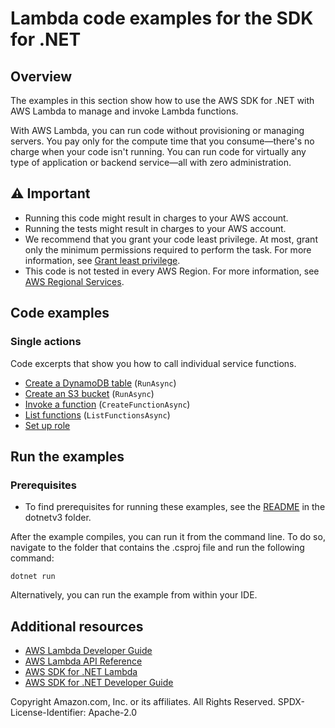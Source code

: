 # Lambda code examples for the SDK for .NET

## Overview

The examples in this section show how to use the AWS SDK for .NET with AWS Lambda to manage and invoke Lambda functions.

With AWS Lambda, you can run code without provisioning or managing servers. You pay only for the compute time that you consume—there's no charge when your code isn't running. You can run code for virtually any type of application or backend service—all with zero administration.

## ⚠️ Important
* Running this code might result in charges to your AWS account.
* Running the tests might result in charges to your AWS account.
* We recommend that you grant your code least privilege. At most, grant only the minimum permissions required to perform the task. For more information, see [Grant least privilege](https://docs.aws.amazon.com/IAM/latest/UserGuide/best-practices.html#grant-least-privilege).
* This code is not tested in every AWS Region. For more information, see [AWS Regional Services](https://aws.amazon.com/about-aws/global-infrastructure/regional-product-services).

## Code examples

### Single actions
Code excerpts that show you how to call individual service functions.

- [Create a DynamoDB table](CreateDynamoDBTableExample/CreateDynamoDBTableExample/Function.cs) (`RunAsync`)
- [Create an S3 bucket](CreateDynamoDBTableExample/CreateDynamoDBTableExample/Function.cs) (`RunAsync`)
- [Invoke a function](InvokeFunctionExample/InvokeFunctionExample/InvokeFunction.cs) (`CreateFunctionAsync`)
- [List functions](ListFunctionsExample/ListFunctionsExample/ListFunctions.cs) (`ListFunctionsAsync`)
- [Set up role](SetuplambdaRoleExample/SetuplambdaRoleExample/SetupLambdaRole.cs)

## Run the examples

### Prerequisites
* To find prerequisites for running these examples, see the
  [README](../README.md#Prerequisites) in the dotnetv3 folder.

After the example compiles, you can run it from the command line. To do so,
navigate to the folder that contains the .csproj file and run the following
command:

```
dotnet run
```

Alternatively, you can run the example from within your IDE.

## Additional resources
* [AWS Lambda Developer Guide](https://docs.aws.amazon.com/lambda/latest/dg/welcome.html)
* [AWS Lambda API Reference](https://docs.aws.amazon.com/lambda/latest/dg/API_Reference.html)
* [AWS SDK for .NET Lambda](https://docs.aws.amazon.com/sdkfornet/v3/apidocs/items/Lambda/NLambda.html)
* [AWS SDK for .NET Developer Guide](https://docs.aws.amazon.com/sdk-for-net/v3/developer-guide/welcome.html)

Copyright Amazon.com, Inc. or its affiliates. All Rights Reserved. SPDX-License-Identifier: Apache-2.0

